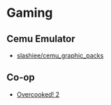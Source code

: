 # Gaming

## Cemu Emulator

- [slashiee/cemu_graphic_packs](https://github.com/slashiee/cemu_graphic_packs)

## Co-op

- [Overcooked! 2](https://store.steampowered.com/app/728880/Overcooked_2/)
